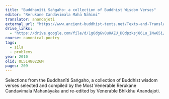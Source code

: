 ```yaml
---
title: "Buddhanīti Saṅgaho: a collection of Buddhist Wisdom Verses"
editor: "Rerukane Candavimala Mahā Nāhimi"
translator: anandajoti
external_url: "https://www.ancient-buddhist-texts.net/Texts-and-Translations/Buddhist-Wisdom-Verses/Buddhist-Wisdom-Verses.pdf"
drive_links:
  - "https://drive.google.com/file/d/1g6dgGv0uOAZU_DOdpzksj86Lu_INw65i/view?usp=sharing"
course: canonical-poetry
tags:
  - sila
  - problems
year: 2010
olid: OL51480226M
pages: 209
---
```


Selections from the Buddhanīti Saṅgaho, a collection of Buddhist wisdom verses selected and compiled by the Most Venerable Rerukane Candavimala Mahanāyaka and re-edited by Venerable Bhikkhu Anandajoti.
